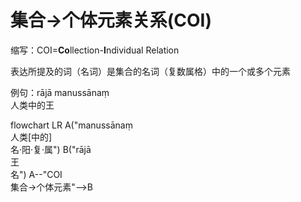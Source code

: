 # 集合→个体元素关系(COI)

缩写：COI=**Co**llection-**I**ndividual Relation

表达所提及的词（名词）是集合的名词（复数属格）中的一个或多个元素

例句：rājā manussānaṃ<br>
人类中的王

<div class="mermaid">
flowchart LR
A("manussānaṃ<br>人类[中的]<br>名·阳·复·属")
B("rājā<br>王<br>名")
A--"COI<br>集合→个体元素"-->B
</div>